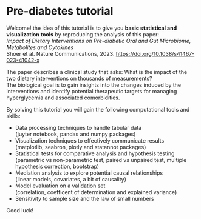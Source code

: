 # Pre-diabetes tutorial
Welcome! the idea of this tutorial is to give you **basic statistical and visualization tools** by reproducing the analysis of this paper: \
*Impact of Dietary Interventions on Pre-diabetic Oral and Gut Microbiome, Metabolites and Cytokines* \
Shoer et al. Nature Communications, 2023. https://doi.org/10.1038/s41467-023-41042-x

The paper describes a clinical study that asks: What is the impact of the two dietary interventions on thousands of measurements? \
The biological goal is to gain insights into the changes induced by the interventions and identify potential therapeutic targets for managing hyperglycemia and associated comorbidities.

By solving this tutorial you will gain the following computational tools and skills:
* Data processing techniques to handle tabular data \
(juyter notebook, pandas and numpy packages)
* Visualization techniques to effectively communicate results \
(matplotlib, seabron, plotly and statannot packages)
* Statistical tests for comparative analysis and hypothesis testing \
(parametric vs non-parametric test, paired vs unpaired test, multiple hypothesis correction, bootstrap)
* Mediation analysis to explore potential causal relationships \
(linear models, covariates, a bit of causality)
* Model evaluation on a validation set \
(correlation, coefficent of determination and explained variance)
* Sensitivity to sample size and the law of small numbers

Good luck!
